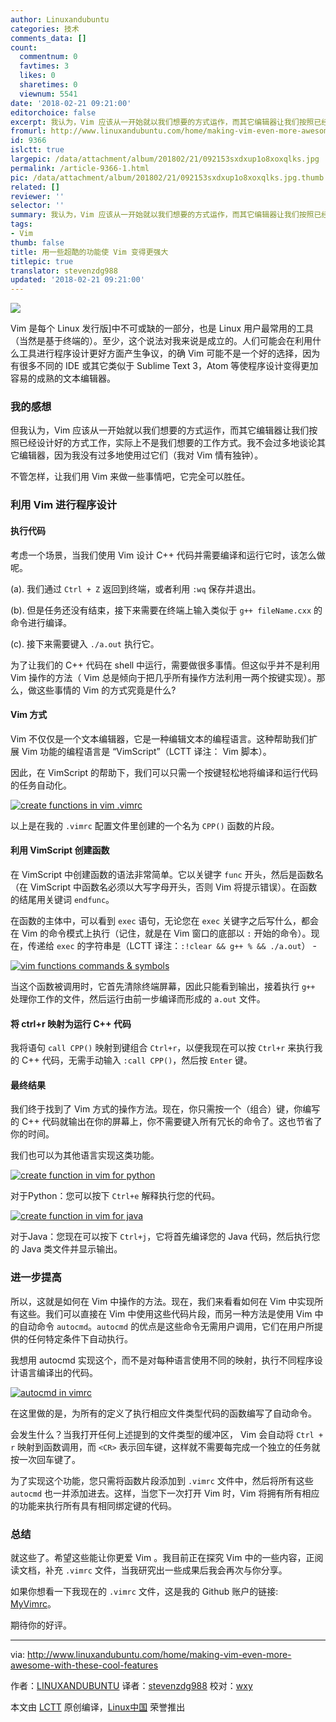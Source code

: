 ```yaml
---
author: Linuxandubuntu
categories: 技术
comments_data: []
count:
  commentnum: 0
  favtimes: 3
  likes: 0
  sharetimes: 0
  viewnum: 5541
date: '2018-02-21 09:21:00'
editorchoice: false
excerpt: 我认为，Vim 应该从一开始就以我们想要的方式运作，而其它编辑器让我们按照已经设计好的方式工作，实际上不是我们想要的工作方式。
fromurl: http://www.linuxandubuntu.com/home/making-vim-even-more-awesome-with-these-cool-features
id: 9366
islctt: true
largepic: /data/attachment/album/201802/21/092153sxdxup1o8xoxqlks.jpg
permalink: /article-9366-1.html
pic: /data/attachment/album/201802/21/092153sxdxup1o8xoxqlks.jpg.thumb.jpg
related: []
reviewer: ''
selector: ''
summary: 我认为，Vim 应该从一开始就以我们想要的方式运作，而其它编辑器让我们按照已经设计好的方式工作，实际上不是我们想要的工作方式。
tags:
- Vim
thumb: false
title: 用一些超酷的功能使 Vim 变得更强大
titlepic: true
translator: stevenzdg988
updated: '2018-02-21 09:21:00'
---
```


![](/data/attachment/album/201802/21/092153sxdxup1o8xoxqlks.jpg)


Vim 是每个 Linux 发行版]中不可或缺的一部分，也是 Linux 用户最常用的工具（当然是基于终端的）。至少，这个说法对我来说是成立的。人们可能会在利用什么工具进行程序设计更好方面产生争议，的确 Vim 可能不是一个好的选择，因为有很多不同的 IDE 或其它类似于 Sublime Text 3，Atom 等使程序设计变得更加容易的成熟的文本编辑器。


### 我的感想


但我认为，Vim 应该从一开始就以我们想要的方式运作，而其它编辑器让我们按照已经设计好的方式工作，实际上不是我们想要的工作方式。我不会过多地谈论其它编辑器，因为我没有过多地使用过它们（我对 Vim 情有独钟）。


不管怎样，让我们用 Vim 来做一些事情吧，它完全可以胜任。


### 利用 Vim 进行程序设计


#### 执行代码


考虑一个场景，当我们使用 Vim 设计 C++ 代码并需要编译和运行它时，该怎么做呢。


(a). 我们通过 `Ctrl + Z` 返回到终端，或者利用 `:wq` 保存并退出。


(b). 但是任务还没有结束，接下来需要在终端上输入类似于 `g++ fileName.cxx` 的命令进行编译。


(c). 接下来需要键入 `./a.out` 执行它。


为了让我们的 C++ 代码在 shell 中运行，需要做很多事情。但这似乎并不是利用 Vim 操作的方法（ Vim 总是倾向于把几乎所有操作方法利用一两个按键实现）。那么，做这些事情的 Vim 的方式究竟是什么?


#### Vim 方式


Vim 不仅仅是一个文本编辑器，它是一种编辑文本的编程语言。这种帮助我们扩展 Vim 功能的编程语言是 “VimScript”（LCTT 译注： Vim 脚本）。


因此，在 VimScript 的帮助下，我们可以只需一个按键轻松地将编译和运行代码的任务自动化。


[![create functions in vim .vimrc](/data/attachment/album/201802/21/092153qfitt02ftv2ppz0u.png)](http://www.linuxandubuntu.com/uploads/2/1/1/5/21152474/vim_orig.png)


以上是在我的 `.vimrc` 配置文件里创建的一个名为 `CPP()` 函数的片段。


#### 利用 VimScript 创建函数


在 VimScript 中创建函数的语法非常简单。它以关键字 `func` 开头，然后是函数名（在 VimScript 中函数名必须以大写字母开头，否则 Vim 将提示错误）。在函数的结尾用关键词 `endfunc`。


在函数的主体中，可以看到 `exec` 语句，无论您在 `exec` 关键字之后写什么，都会在 Vim 的命令模式上执行（记住，就是在 Vim 窗口的底部以 `:` 开始的命令）。现在，传递给 `exec` 的字符串是（LCTT 译注：`:!clear && g++ % && ./a.out`） -


[![vim functions commands & symbols](/data/attachment/album/201802/21/092153w9ll2l5glc2332cr.png)](http://www.linuxandubuntu.com/uploads/2/1/1/5/21152474/vim_1_orig.png)


当这个函数被调用时，它首先清除终端屏幕，因此只能看到输出，接着执行 `g++` 处理你工作的文件，然后运行由前一步编译而形成的 `a.out` 文件。


#### 将 ctrl+r 映射为运行 C++ 代码


我将语句 `call CPP()` 映射到键组合 `Ctrl+r`，以便我现在可以按 `Ctrl+r` 来执行我的 C++ 代码，无需手动输入 `:call CPP()`，然后按 `Enter` 键。


#### 最终结果


我们终于找到了 Vim 方式的操作方法。现在，你只需按一个（组合）键，你编写的 C++ 代码就输出在你的屏幕上，你不需要键入所有冗长的命令了。这也节省了你的时间。


我们也可以为其他语言实现这类功能。


[![create function in vim for python](/data/attachment/album/201802/21/092154p3t3b1eweh761g13.png)](http://www.linuxandubuntu.com/uploads/2/1/1/5/21152474/vim_2_orig.png)


对于Python：您可以按下 `Ctrl+e` 解释执行您的代码。


[![create function in vim for java](/data/attachment/album/201802/21/092154idydnd723dunqeve.png)](http://www.linuxandubuntu.com/uploads/2/1/1/5/21152474/vim_3_orig.png)


对于Java：您现在可以按下 `Ctrl+j`，它将首先编译您的 Java 代码，然后执行您的 Java 类文件并显示输出。


### 进一步提高


所以，这就是如何在 Vim 中操作的方法。现在，我们来看看如何在 Vim 中实现所有这些。我们可以直接在 Vim 中使用这些代码片段，而另一种方法是使用 Vim 中的自动命令 `autocmd`。`autocmd` 的优点是这些命令无需用户调用，它们在用户所提供的任何特定条件下自动执行。


我想用 autocmd 实现这个，而不是对每种语言使用不同的映射，执行不同程序设计语言编译出的代码。


[![autocmd in vimrc](/data/attachment/album/201802/21/092154u3lkcdqwoohw6r60.png)](http://www.linuxandubuntu.com/uploads/2/1/1/5/21152474/vim_4_orig.png)


在这里做的是，为所有的定义了执行相应文件类型代码的函数编写了自动命令。


会发生什么？当我打开任何上述提到的文件类型的缓冲区， Vim 会自动将 `Ctrl + r` 映射到函数调用，而 `<CR>` 表示回车键，这样就不需要每完成一个独立的任务就按一次回车键了。


为了实现这个功能，您只需将函数片段添加到 `.vimrc` 文件中，然后将所有这些 `autocmd` 也一并添加进去。这样，当您下一次打开 Vim 时，Vim 将拥有所有相应的功能来执行所有具有相同绑定键的代码。


### 总结


就这些了。希望这些能让你更爱 Vim 。我目前正在探究 Vim 中的一些内容，正阅读文档，补充 `.vimrc` 文件，当我研究出一些成果后我会再次与你分享。


如果你想看一下我现在的 `.vimrc` 文件，这是我的 Github 账户的链接: [MyVimrc](https://github.com/phenomenal-ab/VIm-Configurations/blob/master/.vimrc)。


期待你的好评。




---


via: <http://www.linuxandubuntu.com/home/making-vim-even-more-awesome-with-these-cool-features>


作者：[LINUXANDUBUNTU](http://www.linuxandubuntu.com) 译者：[stevenzdg988](https://github.com/stevenzdg988) 校对：[wxy](https://github.com/wxy)


本文由 [LCTT](https://github.com/LCTT/TranslateProject) 原创编译，[Linux中国](https://linux.cn/) 荣誉推出